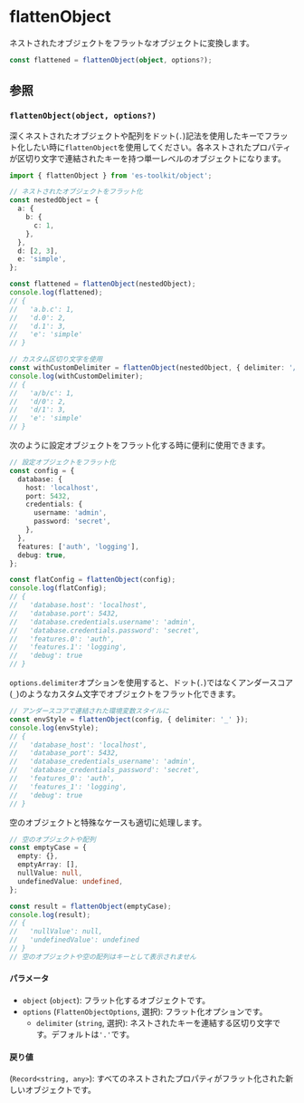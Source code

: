 # flattenObject

ネストされたオブジェクトをフラットなオブジェクトに変換します。

```typescript
const flattened = flattenObject(object, options?);
```

## 参照

### `flattenObject(object, options?)`

深くネストされたオブジェクトや配列をドット(`.`)記法を使用したキーでフラット化したい時に`flattenObject`を使用してください。各ネストされたプロパティが区切り文字で連結されたキーを持つ単一レベルのオブジェクトになります。

```typescript
import { flattenObject } from 'es-toolkit/object';

// ネストされたオブジェクトをフラット化
const nestedObject = {
  a: {
    b: {
      c: 1,
    },
  },
  d: [2, 3],
  e: 'simple',
};

const flattened = flattenObject(nestedObject);
console.log(flattened);
// {
//   'a.b.c': 1,
//   'd.0': 2,
//   'd.1': 3,
//   'e': 'simple'
// }

// カスタム区切り文字を使用
const withCustomDelimiter = flattenObject(nestedObject, { delimiter: '/' });
console.log(withCustomDelimiter);
// {
//   'a/b/c': 1,
//   'd/0': 2,
//   'd/1': 3,
//   'e': 'simple'
// }
```

次のように設定オブジェクトをフラット化する時に便利に使用できます。

```typescript
// 設定オブジェクトをフラット化
const config = {
  database: {
    host: 'localhost',
    port: 5432,
    credentials: {
      username: 'admin',
      password: 'secret',
    },
  },
  features: ['auth', 'logging'],
  debug: true,
};

const flatConfig = flattenObject(config);
console.log(flatConfig);
// {
//   'database.host': 'localhost',
//   'database.port': 5432,
//   'database.credentials.username': 'admin',
//   'database.credentials.password': 'secret',
//   'features.0': 'auth',
//   'features.1': 'logging',
//   'debug': true
// }
```

`options.delimiter`オプションを使用すると、ドット(`.`)ではなくアンダースコア(`_`)のようなカスタム文字でオブジェクトをフラット化できます。

```typescript
// アンダースコアで連結された環境変数スタイルに
const envStyle = flattenObject(config, { delimiter: '_' });
console.log(envStyle);
// {
//   'database_host': 'localhost',
//   'database_port': 5432,
//   'database_credentials_username': 'admin',
//   'database_credentials_password': 'secret',
//   'features_0': 'auth',
//   'features_1': 'logging',
//   'debug': true
// }
```

空のオブジェクトと特殊なケースも適切に処理します。

```typescript
// 空のオブジェクトや配列
const emptyCase = {
  empty: {},
  emptyArray: [],
  nullValue: null,
  undefinedValue: undefined,
};

const result = flattenObject(emptyCase);
console.log(result);
// {
//   'nullValue': null,
//   'undefinedValue': undefined
// }
// 空のオブジェクトや空の配列はキーとして表示されません
```

#### パラメータ

- `object` (`object`): フラット化するオブジェクトです。
- `options` (`FlattenObjectOptions`, 選択): フラット化オプションです。
  - `delimiter` (`string`, 選択): ネストされたキーを連結する区切り文字です。デフォルトは`'.'`です。

#### 戻り値

(`Record<string, any>`): すべてのネストされたプロパティがフラット化された新しいオブジェクトです。
